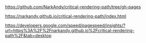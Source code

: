 https://github.com/NarkAndy/critical-rendering-path/tree/gh-pages

https://narkandy.github.io/critical-rendering-path/index.html

https://developers.google.com/speed/pagespeed/insights/?url=https%3A%2F%2Fnarkandy.github.io%2Fcritical-rendering-path%2F&tab=desktop
